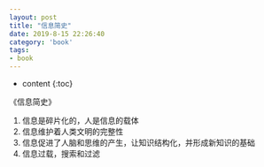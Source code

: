 ```yaml
---
layout: post
title: "信息简史"
date: 2019-8-15 22:26:40
category: 'book'
tags:
- book
---
```

* content
{:toc}

《信息简史》














1. 信息是碎片化的，人是信息的载体
2. 信息维护着人类文明的完整性
3. 信息促进了人脑和思维的产生，让知识结构化，并形成新知识的基础
4. 信息过载，搜索和过滤

